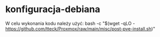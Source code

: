 # konfiguracja-debiana

W celu wykonania kodu należy użyć: 
bash -c "$(wget -qLO - https://github.com/tteck/Proxmox/raw/main/misc/post-pve-install.sh)"

